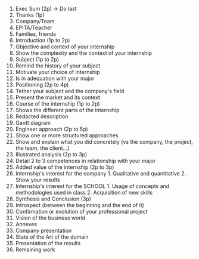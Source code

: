 1. Exec Sum (2p) -> Do last
2. Thanks (1p)
  1. Company/Team
  2. EPITA/Teacher
  3. Families, friends
3. Introduction (1p to 2p)
  1. Objective and context of your internship
  2. Show the complexity and the context of your internship
4. Subject (1p to 2p)
  1. Remind the history of your subject
  2. Motivate your choice of internship
  3. Is in adequation with your major
5. Positioning (2p to 4p)
  1. Tether your subject and the company's field
  2. Present the market and its context
6. Course of the internship (1p to 2p)
  1. Shows the different parts of the internship
  2. Redacted description
  3. Gantt diagram
7. Engineer approach (2p to 5p)
  1. Show one or more structured approaches
  2. Show and explain what you did concretely (vs the company, the project, the team, the client...)
8. Illustrated analysis (2p to 3p)
  1. Detail 2 to 3 competences in relationship with your major
9. Added value of the internship (2p to 3p)
  1. Internship's interest for the company
    1. Qualitative and quantitative
    2. Show your results
  2. Internship's interest for the SCHOOL
    1. Usage of concepts and methodologies used in class
    2. Acquisition of new skills
10. Synthesis and Conclusion (3p)
  1. Introspect (between the beginning and the end of it)
  2. Confirmation or evolution of your professional project
  3. Vision of the business world
11. Annexes
  1. Company presentation
  2. State of the Art of the domain
  3. Presentation of the results
  4. Remaining work
